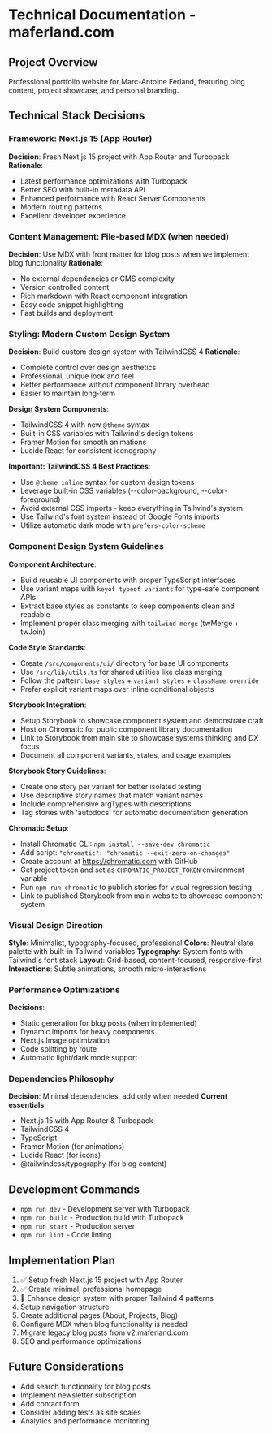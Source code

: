 # Technical Documentation - maferland.com

## Project Overview
Professional portfolio website for Marc-Antoine Ferland, featuring blog content, project showcase, and personal branding.

## Technical Stack Decisions

### Framework: Next.js 15 (App Router)
**Decision**: Fresh Next.js 15 project with App Router and Turbopack
**Rationale**: 
- Latest performance optimizations with Turbopack
- Better SEO with built-in metadata API
- Enhanced performance with React Server Components
- Modern routing patterns
- Excellent developer experience

### Content Management: File-based MDX (when needed)
**Decision**: Use MDX with front matter for blog posts when we implement blog functionality
**Rationale**:
- No external dependencies or CMS complexity
- Version controlled content
- Rich markdown with React component integration
- Easy code snippet highlighting
- Fast builds and deployment

### Styling: Modern Custom Design System
**Decision**: Build custom design system with TailwindCSS 4
**Rationale**:
- Complete control over design aesthetics
- Professional, unique look and feel
- Better performance without component library overhead
- Easier to maintain long-term

**Design System Components**:
- TailwindCSS 4 with new `@theme` syntax
- Built-in CSS variables with Tailwind's design tokens
- Framer Motion for smooth animations
- Lucide React for consistent iconography

**Important: TailwindCSS 4 Best Practices**:
- Use `@theme inline` syntax for custom design tokens
- Leverage built-in CSS variables (--color-background, --color-foreground)
- Avoid external CSS imports - keep everything in Tailwind's system
- Use Tailwind's font system instead of Google Fonts imports
- Utilize automatic dark mode with `prefers-color-scheme`

### Component Design System Guidelines

**Component Architecture**:
- Build reusable UI components with proper TypeScript interfaces
- Use variant maps with `keyof typeof variants` for type-safe component APIs
- Extract base styles as constants to keep components clean and readable
- Implement proper class merging with `tailwind-merge` (twMerge + twJoin)

**Code Style Standards**:
- Create `/src/components/ui/` directory for base UI components
- Use `/src/lib/utils.ts` for shared utilities like class merging
- Follow the pattern: `base styles` + `variant styles` + `className override`
- Prefer explicit variant maps over inline conditional objects

**Storybook Integration**:
- Setup Storybook to showcase component system and demonstrate craft
- Host on Chromatic for public component library documentation
- Link to Storybook from main site to showcase systems thinking and DX focus
- Document all component variants, states, and usage examples

**Storybook Story Guidelines**:
- Create one story per variant for better isolated testing
- Use descriptive story names that match variant names
- Include comprehensive argTypes with descriptions
- Tag stories with 'autodocs' for automatic documentation generation

**Chromatic Setup**:
- Install Chromatic CLI: `npm install --save-dev chromatic`
- Add script: `"chromatic": "chromatic --exit-zero-on-changes"`
- Create account at https://chromatic.com with GitHub
- Get project token and set as `CHROMATIC_PROJECT_TOKEN` environment variable
- Run `npm run chromatic` to publish stories for visual regression testing
- Link to published Storybook from main website to showcase component system

### Visual Design Direction
**Style**: Minimalist, typography-focused, professional
**Colors**: Neutral slate palette with built-in Tailwind variables
**Typography**: System fonts with Tailwind's font stack
**Layout**: Grid-based, content-focused, responsive-first
**Interactions**: Subtle animations, smooth micro-interactions

### Performance Optimizations
**Decisions**:
- Static generation for blog posts (when implemented)
- Dynamic imports for heavy components
- Next.js Image optimization
- Code splitting by route
- Automatic light/dark mode support

### Dependencies Philosophy
**Decision**: Minimal dependencies, add only when needed
**Current essentials**:
- Next.js 15 with App Router & Turbopack
- TailwindCSS 4
- TypeScript
- Framer Motion (for animations)
- Lucide React (for icons)
- @tailwindcss/typography (for blog content)

## Development Commands
- `npm run dev` - Development server with Turbopack
- `npm run build` - Production build with Turbopack
- `npm run start` - Production server
- `npm run lint` - Code linting

## Implementation Plan
1. ✅ Setup fresh Next.js 15 project with App Router
2. ✅ Create minimal, professional homepage
3. 🔄 Enhance design system with proper Tailwind 4 patterns
4. Setup navigation structure
5. Create additional pages (About, Projects, Blog)
6. Configure MDX when blog functionality is needed
7. Migrate legacy blog posts from v2.maferland.com
8. SEO and performance optimizations

## Future Considerations
- Add search functionality for blog posts
- Implement newsletter subscription
- Add contact form
- Consider adding tests as site scales
- Analytics and performance monitoring